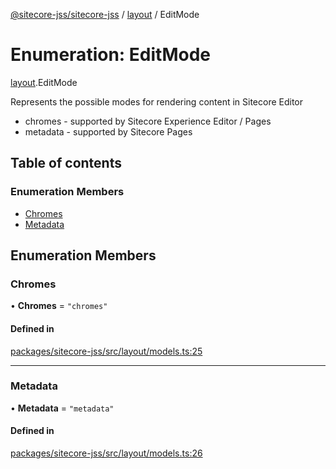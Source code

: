 [@sitecore-jss/sitecore-jss](../README.md) / [layout](../modules/layout.md) / EditMode

# Enumeration: EditMode

[layout](../modules/layout.md).EditMode

Represents the possible modes for rendering content in Sitecore Editor
- chromes - supported by Sitecore Experience Editor / Pages
- metadata - supported by Sitecore Pages

## Table of contents

### Enumeration Members

- [Chromes](layout.EditMode.md#chromes)
- [Metadata](layout.EditMode.md#metadata)

## Enumeration Members

### Chromes

• **Chromes** = ``"chromes"``

#### Defined in

[packages/sitecore-jss/src/layout/models.ts:25](https://github.com/Sitecore/jss/blob/07772539c/packages/sitecore-jss/src/layout/models.ts#L25)

___

### Metadata

• **Metadata** = ``"metadata"``

#### Defined in

[packages/sitecore-jss/src/layout/models.ts:26](https://github.com/Sitecore/jss/blob/07772539c/packages/sitecore-jss/src/layout/models.ts#L26)
